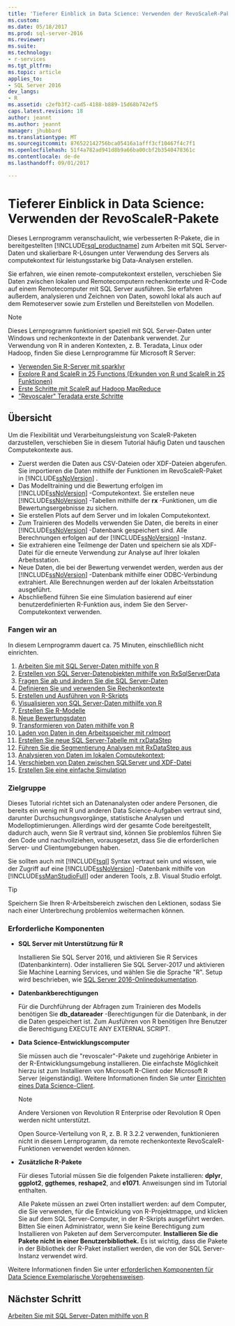 ```yaml
---
title: 'Tieferer Einblick in Data Science: Verwenden der RevoScaleR-Pakete | Microsoft-Dokumentation'
ms.custom: 
ms.date: 05/18/2017
ms.prod: sql-server-2016
ms.reviewer: 
ms.suite: 
ms.technology:
- r-services
ms.tgt_pltfrm: 
ms.topic: article
applies_to:
- SQL Server 2016
dev_langs:
- R
ms.assetid: c2efb3f2-cad5-4188-b889-15d68b742ef5
caps.latest.revision: 18
author: jeannt
ms.author: jeannt
manager: jhubbard
ms.translationtype: MT
ms.sourcegitcommit: 876522142756bca05416a1afff3cf10467f4c7f1
ms.openlocfilehash: 51f4a782ad941d8b9a66ba00cbf2b3540478361c
ms.contentlocale: de-de
ms.lasthandoff: 09/01/2017

---
```

# <a name="data-science-deep-dive-using-the-revoscaler-packages"></a>Tieferer Einblick in Data Science: Verwenden der RevoScaleR-Pakete

Dieses Lernprogramm veranschaulicht, wie verbesserten R-Pakete, die in bereitgestellten [!INCLUDE[rsql_productname](../../includes/rsql-productname-md.md)] zum Arbeiten mit SQL Server-Daten und skalierbare R-Lösungen unter Verwendung des Servers als computekontext für leistungsstarke big Data-Analysen erstellen.

Sie erfahren, wie einen remote-computekontext erstellen, verschieben Sie Daten zwischen lokalen und Remotecomputern rechenkontexte und R-Code auf einem Remotecomputer mit SQL Server ausführen. Sie erfahren außerdem, analysieren und Zeichnen von Daten, sowohl lokal als auch auf dem Remoteserver sowie zum Erstellen und Bereitstellen von Modellen.

> [!NOTE]
> 
> Dieses Lernprogramm funktioniert speziell mit SQL Server-Daten unter Windows und rechenkontexte in der Datenbank verwendet. Zur Verwendung von R in anderen Kontexten, z. B. Teradata, Linux oder Hadoop, finden Sie diese Lernprogramme für Microsoft R Server: 
> + [Verwenden Sie R-Server mit sparklyr](https://msdn.microsoft.com/microsoft-r/microsoft-r-get-started-spark-interop)
> + [Explore R and ScaleR in 25 Functions (Erkunden von R und ScaleR in 25 Funktionen)](https://msdn.microsoft.com/microsoft-r/microsoft-r-tutorial-r2revoscaler)
> + [Erste Schritte mit ScaleR auf Hadoop MapReduce](https://msdn.microsoft.com/microsoft-r/scaler-hadoop-getting-started)
> + ["Revoscaler" Teradata erste Schritte](https://msdn.microsoft.com/microsoft-r/scaler-teradata-getting-started)

## <a name="overview"></a>Übersicht

Um die Flexibilität und Verarbeitungsleistung von ScaleR-Paketen darzustellen, verschieben Sie in diesem Tutorial häufig Daten und tauschen Computekontexte aus.

+ Zuerst werden die Daten aus CSV-Dateien oder XDF-Dateien abgerufen. Sie importieren die Daten mithilfe der Funktionen im RevoScaleR-Paket in [!INCLUDE[ssNoVersion](../../includes/ssnoversion-md.md)] .
+ Das Modelltraining und die Bewertung erfolgen im [!INCLUDE[ssNoVersion](../../includes/ssnoversion-md.md)] -Computekontext.
    Sie erstellen neue [!INCLUDE[ssNoVersion](../../includes/ssnoversion-md.md)] -Tabellen mithilfe der **rx** -Funktionen, um die Bewertungsergebnisse zu sichern.
+ Sie erstellen Plots auf dem Server und im lokalen Computekontext.
+ Zum Trainieren des Modells verwenden Sie Daten, die bereits in einer [!INCLUDE[ssNoVersion](../../includes/ssnoversion-md.md)] -Datenbank gespeichert sind. Alle Berechnungen erfolgen auf der [!INCLUDE[ssNoVersion](../../includes/ssnoversion-md.md)] -Instanz.
+ Sie extrahieren eine Teilmenge der Daten und speichern sie als XDF-Datei für die erneute Verwendung zur Analyse auf Ihrer lokalen Arbeitsstation.
+ Neue Daten, die bei der Bewertung verwendet werden, werden aus der [!INCLUDE[ssNoVersion](../../includes/ssnoversion-md.md)] -Datenbank mithilfe einer ODBC-Verbindung extrahiert. Alle Berechnungen werden auf der lokalen Arbeitsstation ausgeführt.
+ Abschließend führen Sie eine Simulation basierend auf einer benutzerdefinierten R-Funktion aus, indem Sie den Server-Computekontext verwenden.

### <a name="get-started-now"></a>Fangen wir an

In diesem Lernprogramm dauert ca. 75 Minuten, einschließlich nicht einrichten.

1. [Arbeiten Sie mit SQL Server-Daten mithilfe von R](../../advanced-analytics/tutorials/deepdive-work-with-sql-server-data-using-r.md)
2. [Erstellen von SQL Server-Datenobjekten mithilfe von RxSqlServerData](../../advanced-analytics/tutorials/deepdive-create-sql-server-data-objects-using-rxsqlserverdata.md)
3. [Fragen Sie ab und ändern Sie die SQL Server-Daten](../../advanced-analytics/tutorials/deepdive-query-and-modify-the-sql-server-data.md)
4. [Definieren Sie und verwenden Sie Rechenkontexte](../../advanced-analytics/tutorials/deepdive-define-and-use-compute-contexts.md)
5. [Erstellen und Ausführen von R-Skripts](../../advanced-analytics/tutorials/deepdive-create-and-run-r-scripts.md)
6. [Visualisieren von SQL Server-Daten mithilfe von R](../../advanced-analytics/tutorials/deepdive-visualize-sql-server-data-using-r.md)
7. [Erstellen Sie R-Modelle](../../advanced-analytics/tutorials/deepdive-create-models.md)
8. [Neue Bewertungsdaten](../../advanced-analytics/tutorials/deepdive-score-new-data.md)
9. [Transformieren von Daten mithilfe von R](../../advanced-analytics/tutorials/deepdive-transform-data-using-r.md)
10. [Laden von Daten in den Arbeitsspeicher mit rxImport](../../advanced-analytics/tutorials/deepdive-load-data-into-memory-using-rximport.md)
11. [Erstellen Sie neue SQL Server-Tabelle mit rxDataStep](../../advanced-analytics/tutorials/deepdive-create-new-sql-server-table-using-rxdatastep.md)
12. [Führen Sie die Segmentierung Analysen mit RxDataStep aus](../../advanced-analytics/tutorials/deepdive-perform-chunking-analysis-using-rxdatastep.md)
13. [Analysieren von Daten im lokalen Computekontext;](../../advanced-analytics/tutorials/deepdive-analyze-data-in-local-compute-context.md)
14. [Verschieben von Daten zwischen SQLServer und XDF-Datei](../../advanced-analytics/tutorials/deepdive-move-data-between-sql-server-and-xdf-file.md)
15. [Erstellen Sie eine einfache Simulation](../../advanced-analytics/tutorials/deepdive-create-a-simple-simulation.md)

### <a name="target-audience"></a>Zielgruppe

Dieses Tutorial richtet sich an Datenanalysten oder andere Personen, die bereits ein wenig mit R und anderen Data Science-Aufgaben vertraut sind, darunter Durchsuchungsvorgänge, statistische Analysen und Modelloptimierungen.  Allerdings wird der gesamte Code bereitgestellt, dadurch auch, wenn Sie R vertraut sind, können Sie problemlos führen Sie den Code und nachvollziehen, vorausgesetzt, dass Sie die erforderlichen Server- und Clientumgebungen haben.

Sie sollten auch mit [!INCLUDE[tsql](../../includes/tsql-md.md)] Syntax vertraut sein und wissen, wie der Zugriff auf eine [!INCLUDE[ssNoVersion](../../includes/ssnoversion-md.md)] -Datenbank mithilfe von [!INCLUDE[ssManStudioFull](../../includes/ssmanstudiofull-md.md)] oder anderen Tools, z.B. Visual Studio erfolgt.
  
> [!TIP]
> Speichern Sie Ihren R-Arbeitsbereich zwischen den Lektionen, sodass Sie nach einer Unterbrechung problemlos weitermachen können.

### <a name="prerequisites"></a>Erforderliche Komponenten

- **SQL Server mit Unterstützung für R**
  
    Installieren Sie SQL Server 2016, und aktivieren Sie R Services (Datenbankintern). Oder installieren Sie SQL Server-2017 und aktivieren Sie Machine Learning Services, und wählen Sie die Sprache "R". Setup wird beschrieben, wie [SQL Server 2016-Onlinedokumentation](http://msdn.microsoft.com/library/mt696069(SQL.130).aspx).
  
-  **Datenbankberechtigungen**
  
    Für die Durchführung der Abfragen zum Trainieren des Modells benötigen Sie **db_datareader** -Berechtigungen für die Datenbank, in der die Daten gespeichert ist. Zum Ausführen von R benötigen Ihre Benutzer die Berechtigung EXECUTE ANY EXTERNAL SCRIPT.

-   **Data Science-Entwicklungscomputer**
  
    Sie müssen auch die "revoscaler"-Pakete und zugehörige Anbieter in der R-Entwicklungsumgebung installieren. Die einfachste Möglichkeit hierzu ist zum Installieren von Microsoft R-Client oder Microsoft R Server (eigenständig). Weitere Informationen finden Sie unter [Einrichten eines Data Science-Client](http://msdn.microsoft.co/library/mt696067(SQL.130).aspx).
      
    > [!NOTE] 
    > Andere Versionen von Revolution R Enterprise oder Revolution R Open werden nicht unterstützt.
    > 
    > Open Source-Verteilung von R, z. B. R 3.2.2 verwenden, funktionieren nicht in diesem Lernprogramm, da remote rechenkontexte RevoScaleR-Funktionen verwendet werden können.
  
-   **Zusätzliche R-Pakete**
  
    Für dieses Tutorial müssen Sie die folgenden Pakete installieren: **dplyr**, **ggplot2**, **ggthemes**, **reshape2**, and **e1071**. Anweisungen sind im Tutorial enthalten.
  
    Alle Pakete müssen an zwei Orten installiert werden: auf dem Computer, die Sie verwenden, für die Entwicklung von R-Projektmappe, und klicken Sie auf dem SQL Server-Computer, in der R-Skripts ausgeführt werden. Bitten Sie einen Administrator, wenn Sie keine Berechtigung zum Installieren von Paketen auf dem Servercomputer. **Installieren Sie die Pakete nicht in einer Benutzerbibliothek.** Es ist wichtig, dass die Pakete in der Bibliothek der R-Paket installiert werden, die von der SQL Server-Instanz verwendet wird.

Weitere Informationen finden Sie unter [erforderlichen Komponenten für Data Science Exemplarische Vorgehensweisen](../../advanced-analytics/tutorials/walkthrough-prerequisites-for-data-science-walkthroughs.md).



## <a name="next-step"></a>Nächster Schritt

[Arbeiten Sie mit SQL Server-Daten mithilfe von R](../../advanced-analytics/tutorials/deepdive-work-with-sql-server-data-using-r.md)


